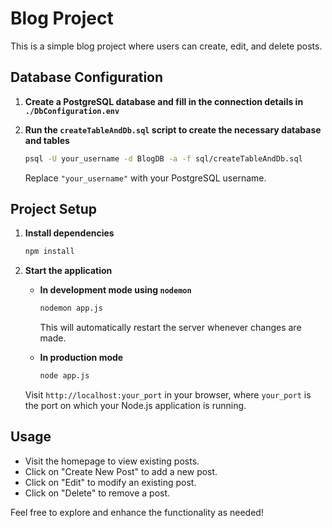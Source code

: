 # Blog Project

This is a simple blog project where users can create, edit, and delete posts.

## Database Configuration

1. **Create a PostgreSQL database and fill in the connection details in `./DbConfiguration.env`**
2. **Run the `createTableAndDb.sql` script to create the necessary database and tables**

    ```bash
    psql -U your_username -d BlogDB -a -f sql/createTableAndDb.sql
    ```

    Replace `"your_username"` with your PostgreSQL username.

## Project Setup

1. **Install dependencies**

    ```bash
    npm install
    ```

2. **Start the application**

   - **In development mode using `nodemon`**

        ```bash
        nodemon app.js
        ```

        This will automatically restart the server whenever changes are made.

   - **In production mode**

        ```bash
        node app.js
        ```

    Visit `http://localhost:your_port` in your browser, where `your_port` is the port on which your Node.js application is running.

## Usage

- Visit the homepage to view existing posts.
- Click on "Create New Post" to add a new post.
- Click on "Edit" to modify an existing post.
- Click on "Delete" to remove a post.

Feel free to explore and enhance the functionality as needed!
